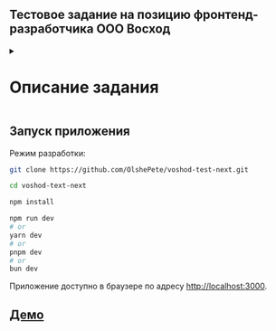 ## Тестовое задание на позицию фронтенд-разработчика ООО Восход

<details>
<summary>

# Описание задания

</summary>
<ol>
<li>Нужно сделать проект на next.js, реализующий простой список элементов. Визуально оформить можно как то по простому. Например, используя bootstrap</li>
<li>Список элементов брать через апи вызов - <a href="https://taxivoshod.ru/testapi/?w=list&page=1">https://taxivoshod.ru/testapi/?w=list&page=1</a></li>
<li>Элементы располагаются на нескольких страницах, в примере на 2х. Нужно сделать вывод списка страниц и переключение по ним по клику.</li>
<li>При клике на страницу должен меняться урл в браузере, например на /list/1, /list/2. При заходе в браузере по такому урлу, мы сразу должны видеть соответствующую страницу</li>
<li>При клике на элемент делается апи запрос - <a href="https://taxivoshod.ru/testapi/?w=item&id=5">https://taxivoshod.ru/testapi/?w=item&id=5</a><br/>
  Показывается попап (модалка) с заголовком и текстом из ответа апи. Урл в браузере меняется, например на /item/5. <br/>
  При заходе в браузер по такому урлу мы сразу видим модалку с соответствующим элементом. Поскольку при этом неизвестно, на какой странице находится элемент, пусть при таком заходе страница будет всегда первой.</li>
<li>Формат урлов списка элементов и попапа с элементом - не принципиальны. Главное, что бы они корректно работали.<br/>
Это могут быть и просто get параметры<br/>
Например, /?page=1, /?page=2, /?item=5, /?item=10, но какое либо ЧПУ все же предпочтительно</li>
 
</ol>

</details>

## Запуск приложения

Режим разработки:

```bash
git clone https://github.com/OlshePete/voshod-test-next.git
```

```bash
cd voshod-text-next
```

```bash
npm install
```

```bash
npm run dev
# or
yarn dev
# or
pnpm dev
# or
bun dev
```

Приложение доступно в браузере по адресу [http://localhost:3000](http://localhost:3000).

## [Демо](https://voshod-test-next-hxx7.vercel.app/list/1)
